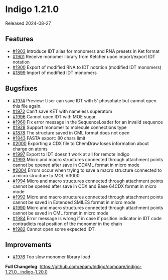 # Indigo 1.21.0
Released 2024-08-27

## Features
* [#1903](https://github.com/epam/Indigo/issues/1903) Introduce IDT alias for monomers and RNA presets in Ket format
* [#1901](https://github.com/epam/Indigo/issues/1901) Receive monomer library from Ketcher upon import/export IDT notation
* [#1900](https://github.com/epam/Indigo/issues/1900) Export of modified RNA to IDT notation (modified IDT monomers)
* [#1899](https://github.com/epam/Indigo/issues/1899) Import of modified IDT monomers

## Bugsfixes
* [#1974](https://github.com/epam/Indigo/issues/1974) Preview: User can save IDT with 5' phosphate but cannot open this file again.
* [#1972](https://github.com/epam/Indigo/issues/1972) Can't save KET with nameless superatom
* [#1996](https://github.com/epam/Indigo/issues/1996) Cannot open IDT with MOE sugar.
* [#1960](https://github.com/epam/Indigo/issues/1960) Fix error message in the SequenceLoader for an invalid sequence
* [#1928](https://github.com/epam/Indigo/issues/1928) Support monomer to molecule connections type
* [#1878](https://github.com/epam/Indigo/issues/1878) The structure saved in CML format does not open
* [#1843](https://github.com/epam/Indigo/issues/1843) FASTA export: 80 chars limit
* [#2000](https://github.com/epam/Indigo/issues/2000) Exporting a CDX file to ChemDraw loses information about charge on atoms
* [#1997](https://github.com/epam/Indigo/issues/1997) Export to IDT doesn't work at all for remote indigo
* [#1993](https://github.com/epam/Indigo/issues/1993) Micro and macro structures connected through attachment points cannot be opened after save in CDXML format in micro mode
* [#2004](https://github.com/epam/Indigo/issues/2004) Errors occur when trying to save a macro structure connected to a micro structure to MOL V3000
* [#1994](https://github.com/epam/Indigo/issues/1994) Micro and macro structures connected through attachment points cannot be opened after save in CDX and Base 64CDX format in micro mode
* [#1992](https://github.com/epam/Indigo/issues/1992) Micro and macro structures connected through attachment points cannot be saved in Extended SMILES format in micro mode
* [#1990](https://github.com/epam/Indigo/issues/1990) Micro and macro structures connected through attachment points cannot be saved in CML format in micro mode
* [#1984](https://github.com/epam/Indigo/issues/1984) Error message is wrong if in case if position indicator in IDT code contradicts real position of the monomer in the chain
* [#1982](https://github.com/epam/Indigo/issues/1982) Cannot open some expected IDT.

## Improvements
* [#1976](https://github.com/epam/Indigo/issues/1976) Too slow monomer library load

**Full Changelog**: https://github.com/epam/Indigo/compare/indigo-1.21.0...indigo-1.20.0
